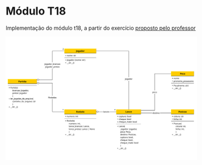 # Módulo T18

Implementação do módulo t18, a partir do exercício [proposto pelo professor](https://github.com/kyriosdata/oo/blob/master/topicos/18.md)

![diagrama de classes](docs/diagrama_classes.svg)